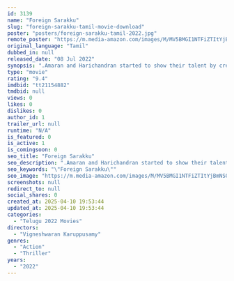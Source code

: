 ```yaml
---
id: 3139
name: "Foreign Sarakku"
slug: "foreign-sarakku-tamil-movie-download"
poster: "posters/foreign-sarakku-tamil-2022.jpg"
remote_poster: "https://m.media-amazon.com/images/M/MV5BMGI1NTFiZTItYjBmNS00NDg1LTllNjItYzkxNGQ5MjM4N2IzXkEyXkFqcGdeQXVyMTA4MzQ4NzMw._V1_SX300.jpg"
original_language: "Tamil"
dubbed_in: null
released_date: "08 Jul 2022"
synopsis: ".Amaran and Harichandran started to show their talent by creating a network called Educated Intellectual Crime Network."
type: "movie"
rating: "9.4"
imdbid: "tt21154882"
tmdbid: null
views: 0
likes: 0
dislikes: 0
author_id: 1
trailer_url: null
runtime: "N/A"
is_featured: 0
is_active: 1
is_comingsoon: 0
seo_title: "Foreign Sarakku"
seo_description: ".Amaran and Harichandran started to show their talent by creating a network called Educated Intellectual Crime Network."
seo_keywords: "\"Foreign Sarakku\""
seo_image: "https://m.media-amazon.com/images/M/MV5BMGI1NTFiZTItYjBmNS00NDg1LTllNjItYzkxNGQ5MjM4N2IzXkEyXkFqcGdeQXVyMTA4MzQ4NzMw._V1_SX300.jpg"
screenshots: null
redirect_to: null
social_shares: 0
created_at: 2025-04-10 19:53:44
updated_at: 2025-04-10 19:53:44
categories:
  - "Telugu 2022 Movies"
directors:
  - "Vigneshwaran Karuppusamy"
genres:
  - "Action"
  - "Thriller"
years:
  - "2022"
---
```

